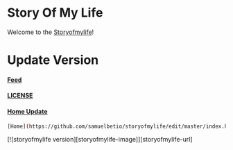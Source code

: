 # Story Of My Life
Welcome to the [Storyofmylife](https://samuelbetio.github.io/storyofmylife/)!

# Update Version
#### [Feed](https://github.com/samuelbetio/storyofmylife/edit/master/feed.xml)
#### [LICENSE](https://github.com/samuelbetio/storyofmylife/edit/master/LICENSE)
#### [Home Update](https://github.com/samuelbetio/storyofmylife/edit/master/index.html)

```bash
[Home](https://github.com/samuelbetio/storyofmylife/edit/master/index.html) [FEATURES]
```
[![storyofmylife version][storyofmylife-image]][storyofmylife-url]
